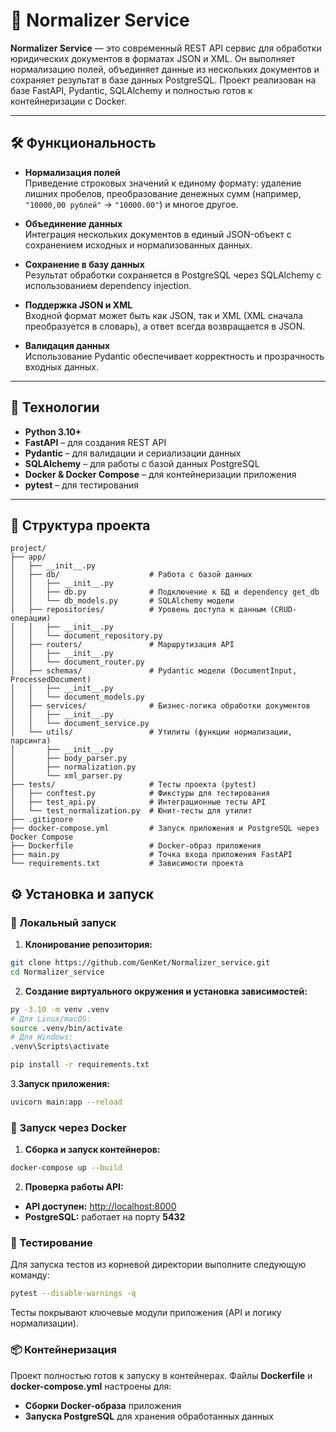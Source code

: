 # 📄 Normalizer Service

**Normalizer Service** — это современный REST API сервис для обработки юридических документов в форматах JSON и XML. Он выполняет нормализацию полей, объединяет данные из нескольких документов и сохраняет результат в базе данных PostgreSQL. Проект реализован на базе FastAPI, Pydantic, SQLAlchemy и полностью готов к контейнеризации с Docker.

---

## 🛠️ Функциональность

- **Нормализация полей**  
  Приведение строковых значений к единому формату: удаление лишних пробелов, преобразование денежных сумм (например, `"10000,00 рублей"` → `"10000.00"`) и многое другое.

- **Объединение данных**  
  Интеграция нескольких документов в единый JSON-объект с сохранением исходных и нормализованных данных.

- **Сохранение в базу данных**  
  Результат обработки сохраняется в PostgreSQL через SQLAlchemy с использованием dependency injection.

- **Поддержка JSON и XML**  
  Входной формат может быть как JSON, так и XML (XML сначала преобразуется в словарь), а ответ всегда возвращается в JSON.

- **Валидация данных**  
  Использование Pydantic обеспечивает корректность и прозрачность входных данных.

---

## 🚀 Технологии

- **Python 3.10+**
- **FastAPI** – для создания REST API
- **Pydantic** – для валидации и сериализации данных
- **SQLAlchemy** – для работы с базой данных PostgreSQL
- **Docker & Docker Compose** – для контейнеризации приложения
- **pytest** – для тестирования

---

## 📁 Структура проекта

```plaintext
project/
├── app/
│   ├── __init__.py
│   ├── db/                    # Работа с базой данных
│   │   ├── __init__.py
│   │   ├── db.py              # Подключение к БД и dependency get_db
│   │   └── db_models.py       # SQLAlchemy модели
│   ├── repositories/          # Уровень доступа к данным (CRUD-операции)
│   │   ├── __init__.py
│   │   └── document_repository.py
│   ├── routers/               # Маршрутизация API
│   │   ├── __init__.py
│   │   └── document_router.py
│   ├── schemas/               # Pydantic модели (DocumentInput, ProcessedDocument)
│   │   ├── __init__.py
│   │   └── document_models.py
│   ├── services/              # Бизнес-логика обработки документов
│   │   ├── __init__.py
│   │   └── document_service.py
│   └── utils/                 # Утилиты (функции нормализации, парсинга)
│       ├── __init__.py
│       ├── body_parser.py
│       ├── normalization.py
│       └── xml_parser.py
├── tests/                     # Тесты проекта (pytest)
│   ├── conftest.py            # Фикстуры для тестирования
│   ├── test_api.py            # Интеграционные тесты API
│   └── test_normalization.py  # Юнит-тесты для утилит
├── .gitignore
├── docker-compose.yml         # Запуск приложения и PostgreSQL через Docker Compose
├── Dockerfile                 # Docker-образ приложения
├── main.py                    # Точка входа приложения FastAPI
└── requirements.txt           # Зависимости проекта
```

## ⚙️ Установка и запуск

### 🚀 Локальный запуск
1. **Клонирование репозитория:**
```bash
git clone https://github.com/GenKet/Normalizer_service.git
cd Normalizer_service
```
2. **Создание виртуального окружения и установка зависимостей:**
```bash
py -3.10 -m venv .venv
# Для Linux/macOS:
source .venv/bin/activate
# Для Windows:
.venv\Scripts\activate

pip install -r requirements.txt
```
3.**Запуск приложения:**
```bash
uvicorn main:app --reload
```

### 🐳 Запуск через Docker
1. **Сборка и запуск контейнеров:**
```bash
docker-compose up --build
```

2. **Проверка работы API:**
- **API доступен:** [http://localhost:8000](http://localhost:8000)
- **PostgreSQL:** работает на порту **5432**

### 🧪 Тестирование

Для запуска тестов из корневой директории выполните следующую команду:

```bash
pytest --disable-warnings -q
```

Тесты покрывают ключевые модули приложения (API и логику нормализации).

### 📦 Контейнеризация

Проект полностью готов к запуску в контейнерах. Файлы **Dockerfile** и **docker-compose.yml** настроены для:

- **Сборки Docker-образа** приложения
- **Запуска PostgreSQL** для хранения обработанных данных
